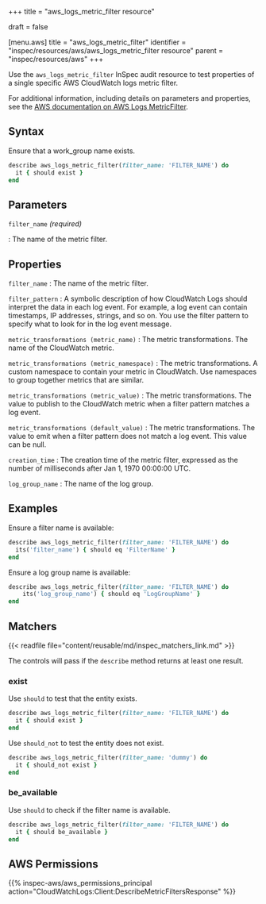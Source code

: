 +++
title = "aws_logs_metric_filter resource"

draft = false


[menu.aws]
title = "aws_logs_metric_filter"
identifier = "inspec/resources/aws/aws_logs_metric_filter resource"
parent = "inspec/resources/aws"
+++

Use the `aws_logs_metric_filter` InSpec audit resource to test properties of a single specific AWS CloudWatch logs metric filter.

For additional information, including details on parameters and properties, see the [AWS documentation on AWS Logs MetricFilter](https://docs.aws.amazon.com/AWSCloudFormation/latest/UserGuide/aws-resource-logs-metricfilter.html).

## Syntax

Ensure that a work_group name exists.

```ruby
describe aws_logs_metric_filter(filter_name: 'FILTER_NAME') do
  it { should exist }
end
```

## Parameters

`filter_name` _(required)_

: The name of the metric filter.

## Properties

`filter_name`
: The name of the metric filter.

`filter_pattern`
: A symbolic description of how CloudWatch Logs should interpret the data in each log event. For example, a log event can contain timestamps, IP addresses, strings, and so on. You use the filter pattern to specify what to look for in the log event message.

`metric_transformations (metric_name)`
: The metric transformations. The name of the CloudWatch metric.

`metric_transformations (metric_namespace)`
: The metric transformations. A custom namespace to contain your metric in CloudWatch. Use namespaces to group together metrics that are similar.

`metric_transformations (metric_value)`
: The metric transformations. The value to publish to the CloudWatch metric when a filter pattern matches a log event.

`metric_transformations (default_value)`
: The metric transformations. The value to emit when a filter pattern does not match a log event. This value can be null.

`creation_time`
: The creation time of the metric filter, expressed as the number of milliseconds after Jan 1, 1970 00:00:00 UTC.

`log_group_name`
: The name of the log group.

## Examples

Ensure a filter name is available:

```ruby
describe aws_logs_metric_filter(filter_name: 'FILTER_NAME') do
  its('filter_name') { should eq 'FilterName' }
end
```

Ensure a log group name is available:

```ruby
describe aws_logs_metric_filter(filter_name: 'FILTER_NAME') do
    its('log_group_name') { should eq 'LogGroupName' }
end
```

## Matchers

{{< readfile file="content/reusable/md/inspec_matchers_link.md" >}}

The controls will pass if the `describe` method returns at least one result.

### exist

Use `should` to test that the entity exists.

```ruby
describe aws_logs_metric_filter(filter_name: 'FILTER_NAME') do
  it { should exist }
end
```

Use `should_not` to test the entity does not exist.

```ruby
describe aws_logs_metric_filter(filter_name: 'dummy') do
  it { should_not exist }
end
```

### be_available

Use `should` to check if the filter name is available.

```ruby
describe aws_logs_metric_filter(filter_name: 'FILTER_NAME') do
  it { should be_available }
end
```

## AWS Permissions

{{% inspec-aws/aws_permissions_principal action="CloudWatchLogs:Client:DescribeMetricFiltersResponse" %}}
